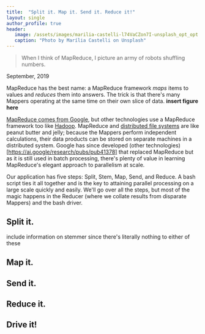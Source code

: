 ```yaml
---
title:  "Split it. Map it. Send it. Reduce it!"
layout: single
author_profile: true
header:
   image: /assets/images/marilia-castelli-l74VaCZon7I-unsplash_opt_opt.jpg
   caption: "Photo by Marília Castelli on Unsplash"
---
```


>When I think of MapReduce, I picture an army of robots shuffling numbers.

September, 2019

MapReduce has the best name: a MapReduce framework *maps* items to values and *reduces* them into answers. The trick is that there's many Mappers operating at the same time on their own slice of data. **insert figure here**

[MapReduce comes from Google](https://ai.google/research/pubs/pub62), but other technologies use a MapReduce framework too like [Hadoop](https://www.tutorialspoint.com/hadoop/hadoop_mapreduce.htm). MapReduce and [distributed file systems](https://kkunapuli.github.io/_pages/dfs/distributed_system/) are like peanut butter and jelly; because the Mappers perform independent calculations, their data products can be stored on separate machines in a distributed system. Google has since developed (other technologies)[https://ai.google/research/pubs/pub41378] that replaced MapReduce but as it is still used in batch processing, there's plenty of value in learning MapReduce's elegant approach to parallelism at scale.

Our application has five steps: Split, Stem, Map, Send, and Reduce. A bash script ties it all together and is the key to attaining parallel processing on a large scale quickly and easily. We'll go over all the steps, but most of the magic happens in the Reducer (where we collate results from disparate Mappers) and the bash driver.

## Split it.
include information on stemmer since there's literally nothing to either of these

## Map it.

## Send it.

## Reduce it.

## Drive it!
